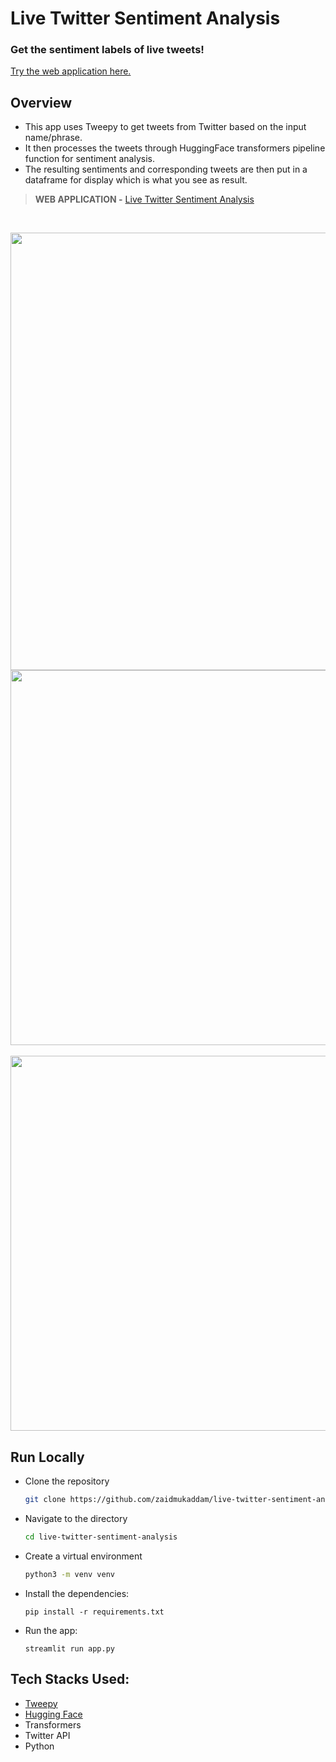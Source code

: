 # Live Twitter Sentiment Analysis

### Get the sentiment labels of live tweets!


[Try the web application here.](https://share.streamlit.io/zaidmukaddam/live-twitter-sentiment-analysis/main/app.py)


## Overview
- This app uses Tweepy to get tweets from Twitter based on the input name/phrase.
- It then processes the tweets through HuggingFace transformers pipeline function for sentiment analysis.
- The resulting sentiments and corresponding tweets are then put in a dataframe for display which is what you see as result.


> **WEB APPLICATION -** [Live Twitter Sentiment Analysis](https://share.streamlit.io/zaidmukaddam/live-twitter-sentiment-analysis/main/app.py)
<br>

<img src="https://github.com/zaidmukaddam/live-twitter-sentiment-analysis/blob/main/images/1.png" width=700><br>
<img src="https://github.com/zaidmukaddam/live-twitter-sentiment-analysis/blob/main/images/2.png" width=600><br>
<br><img src="https://github.com/zaidmukaddam/live-twitter-sentiment-analysis/blob/main/images/3.png" width=600><br>


## Run Locally
- Clone the repository
    ``` bash
    git clone https://github.com/zaidmukaddam/live-twitter-sentiment-analysis.git
    ```
- Navigate to the directory
    ``` bash
    cd live-twitter-sentiment-analysis
    ```
- Create a virtual environment
    ``` bash
    python3 -m venv venv
    ```
- Install the dependencies:
    ```
    pip install -r requirements.txt
    ```
- Run the app:
    ```
    streamlit run app.py
    ```

## Tech Stacks Used:
- [Tweepy](https://docs.tweepy.org/en/stable/)
- [Hugging Face](https://huggingface.co)
- Transformers
- Twitter API
- Python
